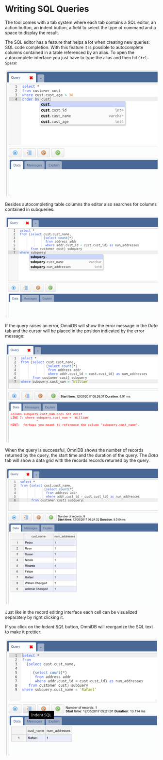# Writing SQL Queries

The tool comes with a tab system where each tab contains a SQL editor, an action
button, an indent button, a field to select the type of command and a space to
display the result.

The SQL editor has a feature that helps a lot when creating new queries: SQL
code completion. With this feature it is possible to autocomplete columns
contained in a table referenced by an alias. To open the autocomplete interface
you just have to type the alias and then hit `Ctrl-Space`:

![](https://raw.githubusercontent.com/OmniDB/doc/master/img/image_049.png)

Besides autocompleting table columns the editor also searches for columns
contained in subqueries:

![](https://raw.githubusercontent.com/OmniDB/doc/master/img/image_050.png)

If the query raises an error, OmniDB will show the error message in the *Data*
tab and the cursor will be placed in the position indicated by the error
message:

![](https://raw.githubusercontent.com/OmniDB/doc/master/img/image_051.png)

When the query is successful, OmniDB shows the number of records returned by the
query, the start time and the duration of the query. The *Data* tab will show
a data grid with the records records returned by the query.

![](https://raw.githubusercontent.com/OmniDB/doc/master/img/image_052.png)

Just like in the record editing interface each cell can be visualized separately
by right clicking it.

If you click on the *Indent SQL* button, OmniDB will reorganize the SQL text to
make it prettier:

![](https://raw.githubusercontent.com/OmniDB/doc/master/img/image_053.png)

